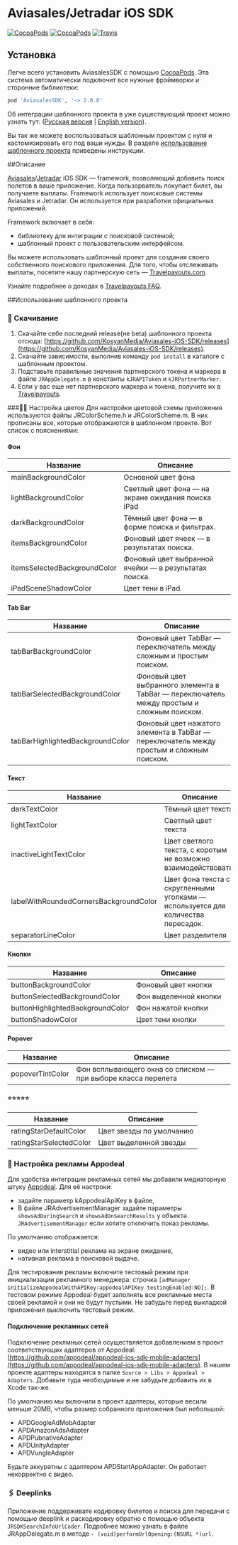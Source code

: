 Aviasales/Jetradar iOS SDK
=================
[![CocoaPods](https://img.shields.io/cocoapods/v/AviasalesSDK.svg)](https://cocoapods.org/pods/AviasalesSDK)
[![CocoaPods](https://img.shields.io/cocoapods/p/AviasalesSDK.svg)](https://cocoapods.org/pods/AviasalesSDK)
[![Travis](https://img.shields.io/travis/KosyanMedia/Aviasales-iOS-SDK/master.svg)](https://travis-ci.org/KosyanMedia/Aviasales-iOS-SDK)

## Установка
Легче всего установить AviasalesSDK с помощью [CocoaPods](https://cocoapods.org/pods/AviasalesSDK). Эта система автоматически подключит все нужные фрэймворки и сторонние библиотеки:

```ruby
pod 'AviasalesSDK', '~> 2.0.0'
```

Об интеграции шаблонного проекта в уже существующий проект можно узнать тут: ([Русская версия](TemplateIntegration_RU.md) | [English version](TemplateIntegration.md)).

Вы так же можете воспользоваться шаблонным проектом с нуля и кастомизировать его под ваши нужды. В разделе [использование шаблонного проекта](#usage) приведены инструкции.

##Описание


[Aviasales](https://www.aviasales.ru)/[Jetradar](https://www.jetradar.com) iOS SDK — framework, позволяющий добавить поиск полетов в ваше приложение. Когда пользорватель покупает билет, вы получаете выплаты. Framework использует поисковые системы Aviasales и Jetradar. Он используется при разработки официальных приложений.

Framework включает в себя:

* библиотеку для интеграции с поисковой системой;
* шаблонный проект с пользовательским интерфейсом.
 
Вы можете использовать шаблонный проект для создания своего собственного поискового приложения. Для того, чтобы отслеживать выплаты, посетите нашу партнерскую сеть — [Travelpayouts.com](https://www.travelpayouts.com/).

Узнайте подробнее о доходах в [Travelpayouts FAQ](https://support.travelpayouts.com/entries/23225382-Commission-and-payments).

##<a name="usage"></a>Использование шаблонного проекта
### 📲 Скачивание
1. Скачайте себе последний release(не beta) шаблонного проекта отсюда: [https://github.com/KosyanMedia/Aviasales-iOS-SDK/releases](https://github.com/KosyanMedia/Aviasales-iOS-SDK/releases).
2. Скачайте зависимости, выполнив команду ```pod install``` в каталоге с шаблонным проектом.
3. Подставьте правильные значения партнерского токена и маркера в файле ```JRAppDelegate.m``` в константы ```kJRAPIToken``` и ```kJRPartnerMarker```.
4. Если у вас еще нет партнерского маркера и токена, получите их в [Travelpayouts](https://travelpayouts.com/).

###🔧🌻 Настройка цветов
Для настройки цветовой схемы приложения используются файлы JRColorScheme.h и JRColorScheme.m. В них прописаны все, которые отображаются в шаблонном проекте. Вот список с пояснениями:

#### Фон
|Название|Описание|
|--------|--------|
mainBackgroundColor| Основной цвет фона
lightBackgroundColor| Светлый цвет фона — на экране ожидания поиска iPad
darkBackgroundColor | Тёмный цвет фона — в форме поиска и фильтрах.
itemsBackgroundColor | Фоновый цвет ячеек — в результатах поиска.
itemsSelectedBackgroundColor | Фоновый цвет выбранной ячейки — в результатах поиска.
iPadSceneShadowColor | Цвет тени в iPad.

#### Tab Bar
|Название|Описание|
|--------|--------|
tabBarBackgroundColor | Фоновый цвет TabBar — переключатель между сложным и простым поиском.
tabBarSelectedBackgroundColor | Фоновый цвет выбранного элемента в TabBar — переключатель между простым и сложным поиском.
tabBarHighlightedBackgroundColor | Фоновый цвет нажатого элемента в TabBar — переключатель между простым и сложным поиском.

#### Текст
|Название|Описание|
|--------|--------|
darkTextColor | Тёмный цвет текста
lightTextColor | Светлый цвет текста
inactiveLightTextColor | Цвет светлого текста, с коротым не возможно взаимодействовать.
labelWithRoundedCornersBackgroundColor | Цвет фона текста со скругленными уголками — используется для количества пересадок.
separatorLineColor | Цвет разделителя

#### Кнопки
|Название|Описание|
|--------|--------|
buttonBackgroundColor | Фоновый цвет кнопки
buttonSelectedBackgroundColor | Фон выделенной кнопки
buttonHighlightedBackgroundColor | Фон нажатой кнопки
buttonShadowColor | Цвет тени кнопки

#### Popover
|Название|Описание|
|--------|--------|
popoverTintColor | Фон всплывающего окна со списком — при выборе класса перелета

#### ⭐️⭐️⭐️⭐️⭐️
|Название|Описание|
|--------|--------|
ratingStarDefaultColor | Цвет звезды по умолчанию
ratingStarSelectedColor | Цвет выделенной звезды


### 🤑 Настройка рекламы Appodeal
Для удобства интеграции рекламных сетей мы добавили медиаторную штуку [Appodeal](https://www.appodeal.com/). Для её настроки:

* задайте параметр kAppodealApiKey в файле,
* В файле JRAdvertisementManager задайте параметры ```showsAdDuringSearch``` и ```showsAdOnSearchResults``` у объекта ```JRAdvertisementManager``` если хотите отключить показ рекламы.

По умолчанию отображается:

* видео или interstitial реклама на экране ожидание,
* нативная реклама в поисковой выдаче.

Для тестирования рекламы включите тестовый режим при инициализации рекламного менеджера: строчка ```[adManager initializeAppodealWithAPIKey:appodealAPIKey testingEnabled:NO];```. В тестовом режиме Appodeal будет заполнять все рекламные места своей рекламой и они не будут пустыми. Не забудьте перед выкладкой приложения выключить тестовый режим.

#### Подключение рекламных сетей
Подключение реклмных сетей осуществляется добавлением в проект соответствующих адаптеров от Appodeal: [https://github.com/appodeal/appodeal-ios-sdk-mobile-adapters](https://github.com/appodeal/appodeal-ios-sdk-mobile-adapters). В нашем проекте адаптеры находятся в папке ```Source > Libs > Appodeal > Adapters```. Добавьте туда необходимые и не забудьте добавить их в Xcode так-же.

По умолчанию мы включили в проект адаптеры, которые весили меньше 20MB, чтобы размер собранного приложения был небольшой:

* APDGoogleAdMobAdapter
* APDAmazonAdsAdapter
* APDPubnativeAdapter
* APDUnityAdapter
* APDVungleAdapter

Будьте аккуратны с адаптером APDStartAppAdapter. Он работает некорректно с видео.

### 🖇 Deeplinks
Приложение поддерживате кодировку билетов и поиска для передачи с помощью deeplink и раскодировку обратно с помощью объекта ```JRSDKSearchInfoUrlCoder```. Подробнее можно узнать в файле JRAppDelegate.m в методе ```- (void)performUrlOpening:(NSURL *)url```.